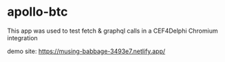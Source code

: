 # apollo-btc

This app was used to test fetch & graphql calls in a CEF4Delphi Chromium integration

demo site: https://musing-babbage-3493e7.netlify.app/
